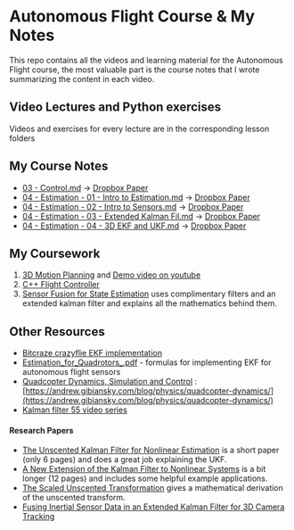 # Autonomous Flight Course & My Notes
This repo contains all the videos and learning material for the Autonomous Flight course, the most valuable part is the course notes that I wrote summarizing the content in each video.

## Video Lectures and Python exercises
Videos and exercises for every lecture are in the corresponding lesson folders

## My Course Notes
* [03 - Control.md](03_-_Control.md) -> [Dropbox Paper](https://paper.dropbox.com/doc/FCND-03-Control--AzT6u4Pcin7bVTKWeuu_i5ltAQ-irVk0GzJyFZV5JC3AHSX7)
* [04 - Estimation - 01 - Intro to Estimation.md](04_-_Estimation_-_01_-_Intro_to_Estimation.md) -> [Dropbox Paper](https://paper.dropbox.com/doc/FCND-04-Estimation-01-Intro-to-Estimation-kIsPI3VdoMV7fWHkYatHm)
* [04 - Estimation - 02 - Intro to Sensors.md](04_-_Estimation_-_02_-_Intro_to_Sensors.md) -> [Dropbox Paper](https://paper.dropbox.com/doc/FCND-04-Estimation-02-Intro-to-Sensors-f8ClXg3WfHWqJ7PDUqbwG)
* [04 - Estimation - 03 - Extended Kalman Fil.md](04_-_Estimation_-_03_-_Extended_Kalman_Fil.md) -> [Dropbox Paper](https://paper.dropbox.com/doc/FCND-04-Estimation-03-Extended-Kalman-Filters-2cV3UVce34YuHNVbcboxj)
* [04 - Estimation - 04 - 3D EKF and UKF.md](04_-_Estimation_-_04_-_3D_EKF_and_UKF.md) -> [Dropbox Paper](https://paper.dropbox.com/doc/FCND-04-Estimation-04-3D-EKF-and-UKF--AzSAYnPZi7f9Pab7T0DCt0LUAg-1s16stgLENx2NRjvmlgIA)

## My Coursework

1. [3D Motion Planning](https://github.com/arush/motion-planning-project) and [Demo video on youtube](https://www.youtube.com/watch?v=VtXHbCOOd1I&feature=youtu.be)
2. [C++ Flight Controller](https://github.com/arush/flight-controller)
3. [Sensor Fusion for State Estimation](https://github.com/arush/state-estimation) uses complimentary filters and an extended kalman filter and explains all the mathematics behind them.

## Other Resources
- [Bitcraze crazyflie EKF implementation](https://github.com/bitcraze/crazyflie-firmware/blob/master/src/modules/src/estimator_kalman.c)
- [Estimation_for_Quadrotors_.pdf](Estimation_for_Quadrotors_.pdf) - formulas for implementing EKF for autonomous flight sensors
- [Quadcopter Dynamics, Simulation and Control](.quad_dynamics_simulation_control.pdf) : [https://andrew.gibiansky.com/blog/physics/quadcopter-dynamics/](https://andrew.gibiansky.com/blog/physics/quadcopter-dynamics/)
- [Kalman filter 55 video series](https://www.youtube.com/playlist?list=PLX2gX-ftPVXU3oUFNATxGXY90AULiqnWT)

#### Research Papers
- [The Unscented Kalman Filter for Nonlinear Estimation](https://www.seas.harvard.edu/courses/cs281/papers/unscented.pdf) is a short paper (only 6 pages) and does a great job explaining the UKF.
- [A New Extension of the Kalman Filter to Nonlinear Systems](http://citeseerx.ist.psu.edu/viewdoc/download?doi=10.1.1.5.2891&rep=rep1&type=pdf) is a bit longer (12 pages) and includes some helpful example applications.
- [The Scaled Unscented Transformation](https://www.cs.unc.edu/~welch/kalman/media/pdf/ACC02-IEEE1357.PDF) gives a mathematical derivation of the unscented transform.
- [Fusing Inertial Sensor Data in an Extended Kalman Filter for 3D Camera Tracking](https://eresearch.ozyegin.edu.tr/bitstream/handle/10679/947/Fusing%20inertial%20sensor%20data%20in%20an%20extended%20kalman%20filter%20for%203D%20camera%20tracking.pdf?sequence=2&isAllowed=y)

